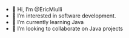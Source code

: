 - 👋 Hi, I’m @EricMiulli
- 👀 I’m interested in software development.
- 🌱 I’m currently learning Java
- 💞️ I’m looking to collaborate on Java projects


<!---
EricMiulli/EricMiulli is a ✨ special ✨ repository because its `README.md` (this file) appears on your GitHub profile.
You can click the Preview link to take a look at your changes.
--->
